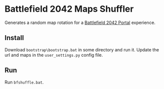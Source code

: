 Battlefield 2042 Maps Shuffler
==============================

Generates a random map rotation for a [Battlefield 2042 Portal](https://portal.battlefield.com) experience.


Install
-------

Download `bootstrap\bootstrap.bat` in some directory and run it.
Update the url and maps in the `user_settings.py` config file.


Run
---

Run `bfshuffle.bat`.
